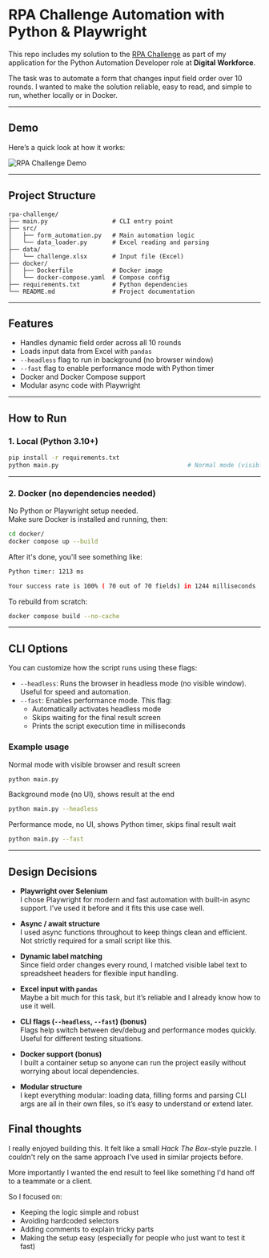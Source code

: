 # RPA Challenge Automation with Python & Playwright

This repo includes my solution to the [RPA Challenge](https://rpachallenge.com/) as part of my application for the Python Automation Developer role at **Digital Workforce**.

The task was to automate a form that changes input field order over 10 rounds. I wanted to make the solution reliable, easy to read, and simple to run, whether locally or in Docker.

---

## Demo

Here’s a quick look at how it works:

![RPA Challenge Demo](assets/rpa-automation.gif)

---

##  Project Structure

```
rpa-challenge/
├── main.py                  # CLI entry point
├── src/
│   ├── form_automation.py   # Main automation logic
│   └── data_loader.py       # Excel reading and parsing
├── data/
│   └── challenge.xlsx       # Input file (Excel)
├── docker/
│   ├── Dockerfile           # Docker image
│   └── docker-compose.yaml  # Compose config
├── requirements.txt         # Python dependencies
└── README.md                # Project documentation
```


---

## Features

- Handles dynamic field order across all 10 rounds  
- Loads input data from Excel with `pandas`  
- `--headless` flag to run in background (no browser window)  
- `--fast` flag to enable performance mode with Python timer  
- Docker and Docker Compose support  
- Modular async code with Playwright  

---

## How to Run

### 1. Local (Python 3.10+)

```bash
pip install -r requirements.txt
python main.py                                    # Normal mode (visible browser)
```

--- 

### 2. Docker (no dependencies needed)

No Python or Playwright setup needed.\
Make sure Docker is installed and running, then:

```bash
cd docker/
docker compose up --build
```

After it's done, you'll see something like:

```bash
Python timer: 1213 ms

Your success rate is 100% ( 70 out of 70 fields) in 1244 milliseconds
```

To rebuild from scratch:

```bash
docker compose build --no-cache
```

---

## CLI Options

You can customize how the script runs using these flags:

- `--headless`: Runs the browser in headless mode (no visible window). Useful for speed and automation.
- `--fast`: Enables performance mode. This flag:
  - Automatically activates headless mode
  - Skips waiting for the final result screen
  - Prints the script execution time in milliseconds

### Example usage


Normal mode with visible browser and result screen

```bash
python main.py
```
  
Background mode (no UI), shows result at the end
```bash
python main.py --headless
```
 
Performance mode, no UI, shows Python timer, skips final result wait
```bash
python main.py --fast
```

---

## Design Decisions

- **Playwright over Selenium**  
  I chose Playwright for modern and fast automation with built-in async support. I’ve used it before and it fits this use case well.

- **Async / await structure**  
  I used async functions throughout to keep things clean and efficient. Not strictly required for a small script like this.

- **Dynamic label matching**  
  Since field order changes every round, I matched visible label text to spreadsheet headers for flexible input handling.

- **Excel input with `pandas`**  
  Maybe a bit much for this task, but it’s reliable and I already know how to use it well.

- **CLI flags (`--headless`, `--fast`) (bonus)**  
  Flags help switch between dev/debug and performance modes quickly. Useful for different testing situations.

- **Docker support (bonus)**  
  I built a container setup so anyone can run the project easily without worrying about local dependencies.

- **Modular structure**  
   I kept everything modular: loading data, filling forms and parsing CLI args are all in their own files, so it’s easy to understand or extend later.

## Final thoughts

I really enjoyed building this. It felt like a small *Hack The Box*-style puzzle. I couldn't rely on the same approach I've used in similar projects before.

More importantly I wanted the end result to feel like something I'd hand off to a teammate or a client.

So I focused on:

- Keeping the logic simple and robust  
- Avoiding hardcoded selectors  
- Adding comments to explain tricky parts  
- Making the setup easy (especially for people who just want to test it fast)
